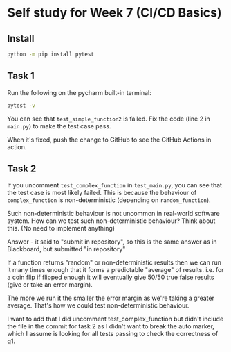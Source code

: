 # Self study for Week 7 (CI/CD Basics)

## Install

```bash
python -m pip install pytest
```

## Task 1

Run the following on the pycharm built-in terminal:

```bash
pytest -v
```

You can see that `test_simple_function2` is failed. Fix the code (line 2 in `main.py`) to make the test case pass.

When it's fixed, push the change to GitHub to see the GitHub Actions in action.

## Task 2

If you uncomment `test_complex_function` in `test_main.py`, you can see that the test case is most likely failed.
This is because the behaviour of `complex_function` is non-deterministic (depending on `random_function`).

Such non-deterministic behaviour is not uncommon in real-world software system.
How can we test such non-deterministic behaviour? Think about this. (No need to implement anything)

Answer - it said to "submit in repository", so this is the same answer as in Blackboard, but submitted "in repository"

If a function returns "random" or non-deterministic results then we can run it many times enough that it forms a predictable "average" of results. i.e. for a coin flip if flipped enough it will eventually give 50/50 true false results (give or take an error margin).

The more we run it the smaller the error margin as we're taking a greater average. That's how we could test non-deterministic behaviour.

I want to add that I did uncomment test_complex_function but didn't include the file in the commit for task 2 as I didn't want to break the auto marker, which I assume is looking for all tests passing to check the correctness of q1.
